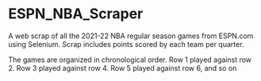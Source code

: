 # ESPN_NBA_Scraper
A web scrap of all the 2021-22 NBA regular season games from ESPN.com using Selenium. Scrap includes points scored by each team per quarter. 

The games are organized in chronological order. Row 1 played against row 2. Row 3 played against row 4. Row 5 played against row 6, and so on 


